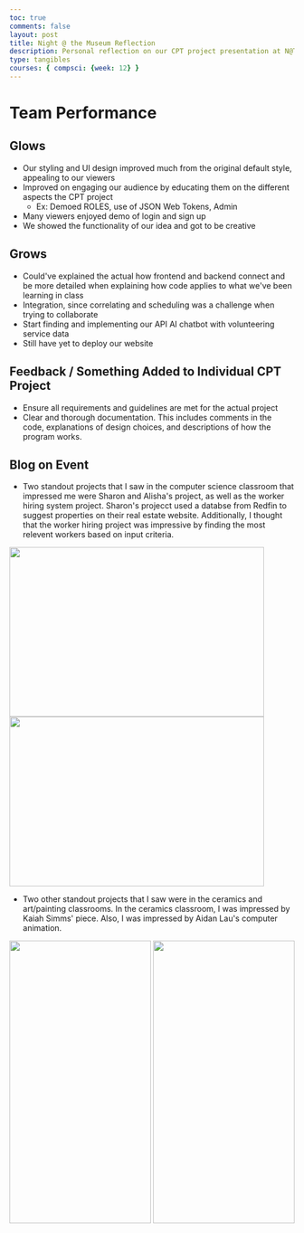 ```yaml
---
toc: true
comments: false
layout: post
title: Night @ the Museum Reflection
description: Personal reflection on our CPT project presentation at N@TM
type: tangibles
courses: { compsci: {week: 12} }
---
```


# Team Performance
## Glows
- Our styling and UI design improved much from the original default style, appealing to our viewers
- Improved on engaging our audience by educating them on the different aspects the CPT project
    - Ex: Demoed ROLES, use of JSON Web Tokens, Admin
- Many viewers enjoyed demo of login and sign up
- We showed the functionality of our idea and got to be creative
## Grows
- Could've explained the actual how frontend and backend connect and be more detailed when explaining how code applies to what we've been learning in class
- Integration, since correlating and scheduling was a challenge when trying to collaborate
- Start finding and implementing our API AI chatbot with volunteering service data
- Still have yet to deploy our website

## Feedback / Something Added to Individual CPT Project
- Ensure all requirements and guidelines are met for the actual project
- Clear and thorough documentation. This includes comments in the code, explanations of design choices, and descriptions of how the program works.

## Blog on Event

- Two standout projects that I saw in the computer science classroom that impressed me were Sharon and Alisha's project, as well as the worker hiring system project. Sharon's projecct used a databse from Redfin to suggest properties on their real estate website. Additionally, I thought that the worker hiring project was impressive by
 finding the most relevent workers based on input criteria.

<img src="https://github.com/alaraipek/Issues/assets/115954616/721fac47-de83-4cb1-870e-9809d57978ca" width="450" height="300">
<img src="https://github.com/alaraipek/Issues/assets/115954616/3106dfd0-6889-457b-ba3a-33b82052f8db" width="450" height="300">

- Two other standout projects that I saw were in the ceramics and art/painting classrooms. In the ceramics classroom, I was impressed by Kaiah Simms' piece. Also, I was impressed by Aidan Lau's computer animation.

<img src="https://github.com/alaraipek/Issues/assets/115954616/7d0581e2-244d-4bc7-832c-07c59e46635d" width="250" height="500">
<img src="https://github.com/alaraipek/Issues/assets/115954616/f868510e-84b2-409a-99c0-148c09057d10" width="250" height="500">